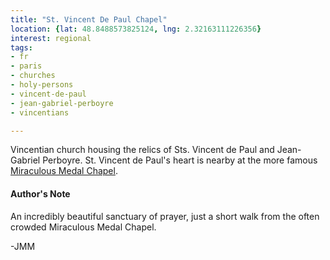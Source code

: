 ```yaml
---
title: "St. Vincent De Paul Chapel"
location: {lat: 48.8488573825124, lng: 2.32163111226356}
interest: regional
tags:
- fr
- paris
- churches
- holy-persons
- vincent-de-paul
- jean-gabriel-perboyre
- vincentians

---
```



Vincentian church housing the relics of Sts. Vincent de Paul and Jean-Gabriel Perboyre.  St. Vincent de Paul's heart is nearby at the more famous [Miraculous Medal Chapel](/places/fr-paris-chapel-of-our-lady-of-the-miraculous-medal).

#### Author's Note

An incredibly beautiful sanctuary of prayer, just a short walk from the often crowded Miraculous Medal Chapel.

-JMM




